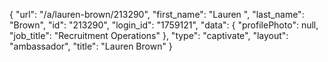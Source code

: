 {
    "url": "\/a\/lauren-brown\/213290",
    "first_name": "Lauren ",
    "last_name": "Brown",
    "id": "213290",
    "login_id": "1759121",
    "data": {
        "profilePhoto": null,
        "job_title": "Recruitment Operations"
    },
    "type": "captivate",
    "layout": "ambassador",
    "title": "Lauren  Brown"
}